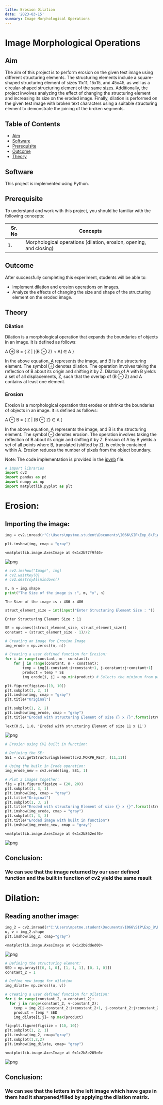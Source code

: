 ```yaml
---
title: Erosion Dilation
date: '2023-03-15'
summary: Image Morphological Operations
---
```

# Image Morphological Operations

## Aim

The aim of this project is to perform erosion on the given test image using different structuring elements. The structuring elements include a square-shaped structuring element of sizes 11x11, 15x15, and 45x45, as well as a circular-shaped structuring element of the same sizes. Additionally, the project involves analyzing the effect of changing the structuring element and increasing its size on the eroded image. Finally, dilation is performed on the given test image with broken text characters using a suitable structuring element to demonstrate the joining of the broken segments.

## Table of Contents

- [Aim](#aim)
- [Software](#software)
- [Prerequisite](#prerequisite)
- [Outcome](#outcome)
- [Theory](#theory)

## Software

This project is implemented using Python.

## Prerequisite

To understand and work with this project, you should be familiar with the following concepts:

| Sr. No | Concepts                               |
| ------ | -------------------------------------- |
| 1.     | Morphological operations (dilation, erosion, opening, and closing) |

## Outcome

After successfully completing this experiment, students will be able to:

- Implement dilation and erosion operations on images.
- Analyze the effects of changing the size and shape of the structuring element on the eroded image.

## Theory

### Dilation

Dilation is a morphological operation that expands the boundaries of objects in an image. It is defined as follows:

A ⊕ B = { Z | [(B ⊖ Z) ∩ A] ∈ A }

In the above equation, A represents the image, and B is the structuring element. The symbol ⊕ denotes dilation. The operation involves taking the reflection of B about its origin and shifting it by Z. Dilation of A with B yields a set of all displacements, Z, such that the overlap of (B ⊖ Z) and A contains at least one element.

### Erosion

Erosion is a morphological operation that erodes or shrinks the boundaries of objects in an image. It is defined as follows:

A ⊖ B = { Z | (B ⊖ Z) ∈ A }

In the above equation, A represents the image, and B is the structuring element. The symbol ⊖ denotes erosion. The operation involves taking the reflection of B about its origin and shifting it by Z. Erosion of A by B yields a set of all points where B, translated (shifted by Z), is entirely contained within A. Erosion reduces the number of pixels from the object boundary.

Note: The code implementation is provided in the [ipynb](https://github.com/Haleshot/Signal_Image_Processing/blob/main/Erosion_Dilation/Erosion_Dilation.ipynb) file.


```python
# import libraries
import cv2
import pandas as pd
import numpy as np
import matplotlib.pyplot as plt
```

# Erosion:

## Importing the image:

```python
img = cv2.imread(r"C:\Users\mpstme.student\Documents\I066\SIP\Exp_8\Fig0905(a)(wirebond-mask).tif", 0)
```

```python
plt.imshow(img, cmap = "gray")
```

    <matplotlib.image.AxesImage at 0x1c2b77f9f40>

    
![png](output_4_1.png)
    

```python
# cv2.imshow("Image", img)
# cv2.waitKey(0)
# cv2.destroyAllWindows()
```

```python
m, n = img.shape
print("The Size of the image is :", m, "x", n)
```

    The Size of the image is : 486 x 486

```python
struct_element_size = int(input("Enter Structuring Element Size : "))
```

    Enter Structuring Element Size : 11

```python
SE = np.ones((struct_element_size, struct_element_size))
constant = (struct_element_size - 1)//2
```

```python
# Creating an image for Erosion Image
img_erode = np.zeros((m, n))
```

```python
# Creating a user defined function for Erosion:
for i in range(constant, m - constant):
    for j in range(constant, n - constant):
        temp = img[i-constant:i+constant+1, j-constant:j+constant+1]
        product = temp * SE
        img_erode[i, j] = np.min(product) # Selects the minimum from product.
```

```python
plt.figure(figsize=(10, 10))
plt.subplot(1, 2, 1)
plt.imshow(img, cmap = "gray")
plt.title("Original")

plt.subplot(1, 2, 2)
plt.imshow(img_erode, cmap = "gray")
plt.title("Eroded with structuring Element of size {} x {}".format(struct_element_size, struct_element_size))
```

    Text(0.5, 1.0, 'Eroded with structuring Element of size 11 x 11')

    
![png](output_11_1.png)
    

```python
# Erosion using CV2 built in function:

# Defining the SE:
SE1 = cv2.getStructuringElement(cv2.MORPH_RECT, (11,11))

# Using the built in Erode operation:
img_erode_new = cv2.erode(img, SE1, 1)

# Plot 3 images together:
fig = plt.figure(figsize = (20, 20))
plt.subplot(1, 3, 1)
plt.imshow(img, cmap = "gray")
plt.title("Original")
plt.subplot(1, 3, 2)
plt.title("Eroded with structuring Element of size {} x {}".format(struct_element_size, struct_element_size))
plt.imshow(img_erode, cmap = "gray")
plt.subplot(1, 3, 3)
plt.title("Eroded image with built in function")
plt.imshow(img_erode_new, cmap = "gray")
```

    <matplotlib.image.AxesImage at 0x1c2b862edf0>

    
![png](output_12_1.png)
    

## Conclusion:
### We can see that the image returned by our user defined function and the built in function of cv2 yield the same result

# Dilation:

## Reading another image:

```python
img_2 = cv2.imread(r"C:\Users\mpstme.student\Documents\I066\SIP\Exp_8\Fig0907(a)(text_gaps_1_and_2_pixels).tif", 0)
u, v = img_2.shape
plt.imshow(img_2, cmap="gray")
```

    <matplotlib.image.AxesImage at 0x1c2b8dded00>

    
![png](output_16_1.png)
    

```python
# Defining the structuring element:
SED = np.array([[0, 1, 0], [1, 1, 1], [0, 1, 0]])
constant_2 = 1
```

```python
# Define new image for dilation 
img_dilate= np.zeros((u, v))
```

```python
# Creating a user defined function for Dilation:
for i in range(constant_2, u-constant_2):
  for j in range(constant_2, v-constant_2):
    temp = img_2[i-constant_2:i+constant_2+1, j-constant_2:j+constant_2+1]
    product = temp * SED
    img_dilate[i,j]= np.max(product)
```

```python
fig=plt.figure(figsize = (10, 10))
plt.subplot(1, 2, 1)
plt.imshow(img_2, cmap="gray")
plt.subplot(1,2,2)
plt.imshow(img_dilate, cmap= "gray")
```

    <matplotlib.image.AxesImage at 0x1c2b8e205e0>

    
![png](output_20_1.png)
    

## Conclusion:
###  We can see that the letters in the left image which have gaps in them had it sharpened/filled by applying the dilation matrix.
